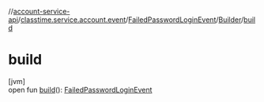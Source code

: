 //[account-service-api](../../../../index.md)/[classtime.service.account.event](../../index.md)/[FailedPasswordLoginEvent](../index.md)/[Builder](index.md)/[build](build.md)

# build

[jvm]\
open fun [build](build.md)(): [FailedPasswordLoginEvent](../index.md)
